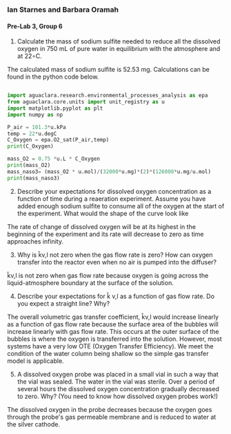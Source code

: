 ### Ian Starnes and Barbara Oramah
#### Pre-Lab 3, Group 6

1. Calculate the mass of sodium sulfite needed to reduce all the dissolved oxygen in 750 mL of pure water in equilibrium with the atmosphere and at 22∘C.

The calculated mass of sodium sulfite is 52.53 mg.
Calculations can be found in the python code below.

```Python

import aguaclara.research.environmental_processes_analysis as epa
from aguaclara.core.units import unit_registry as u
import matplotlib.pyplot as plt
import numpy as np

P_air = 101.3*u.kPa
temp = 22*u.degC
C_Oxygen = epa.O2_sat(P_air,temp)
print(C_Oxygen)

mass_O2 = 0.75 *u.L * C_Oxygen
print(mass_O2)
mass_naso3= (mass_O2 * u.mol)/(32000*u.mg)*(2)*(126000*u.mg/u.mol)
print(mass_naso3)
```


2. Describe your expectations for dissolved oxygen concentration as a function of time during a reaeration experiment. Assume you have added enough sodium sulfite to consume all of the oxygen at the start of the experiment. What would the shape of the curve look like

The rate of change of dissolved oxygen will be at its highest in the beginning of the experiment and its rate will decrease to zero as time approaches infinity.

3. Why is k̂v,l not zero when the gas flow rate is zero? How can oxygen transfer into the reactor even when no air is pumped into the diffuser?

k̂v,l is not zero when gas flow rate because oxygen is going across the liquid-atmosphere boundary at the surface of the solution.

4. Describe your expectations for k̂ v,l as a function of gas flow rate. Do you expect a straight line? Why?

The overall volumetric gas transfer coefficient, k̂v,l would increase linearly as a function of gas flow rate because the surface area of the bubbles will increase linearly with gas flow rate. This occurs at the outer surface of the bubbles is where the oxygen is transferred into the solution. However, most systems have a very low OTE (Oxygen Transfer Efficiency). We meet the condition of the water column being shallow so the simple gas transfer model is applicable.

5. A dissolved oxygen probe was placed in a small vial in such a way that the vial was sealed. The water in the vial was sterile. Over a period of several hours the dissolved oxygen concentration gradually decreased to zero. Why? (You need to know how dissolved oxygen probes work!)

The dissolved oxygen in the probe decreases because the oxygen goes through the probe's gas permeable membrane and is reduced to water at the silver cathode.
